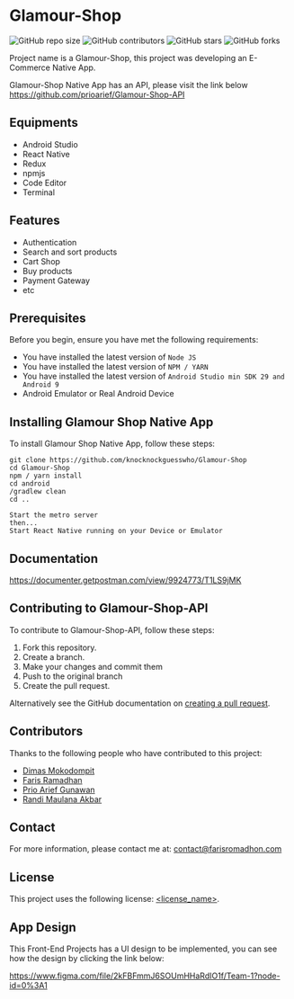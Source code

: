 # Glamour-Shop

<!--- These are examples. See https://shields.io for others or to customize this set of shields. You might want to include dependencies, project status and licence info here --->
![GitHub repo size](https://img.shields.io/github/repo-size/knocknockguesswho/Glamour-Shop)
![GitHub contributors](https://img.shields.io/github/contributors/knocknockguesswho/Glamour-Shop)
![GitHub stars](https://img.shields.io/github/stars/knocknockguesswho/Glamour-Shop?style=social)
![GitHub forks](https://img.shields.io/github/forks/knocknockguesswho/Glamour-Shop?style=social)

Project name is a Glamour-Shop, this project was developing an E-Commerce Native App.

Glamour-Shop Native App has an API, please visit the link below
https://github.com/prioarief/Glamour-Shop-API

## Equipments
* Android Studio
* React Native
* Redux
* npmjs
* Code Editor
* Terminal

## Features
* Authentication
* Search and sort products
* Cart Shop
* Buy products
* Payment Gateway
* etc

## Prerequisites

Before you begin, ensure you have met the following requirements:
<!--- These are just example requirements. Add, duplicate or remove as required --->
* You have installed the latest version of `Node JS`
* You have installed the latest version of `NPM / YARN`
* You have installed the latest version of `Android Studio min SDK 29 and Android 9`
* Android Emulator or Real Android Device

## Installing Glamour Shop Native App

To install Glamour Shop Native App, follow these steps:
```
git clone https://github.com/knocknockguesswho/Glamour-Shop
cd Glamour-Shop
npm / yarn install
cd android
/gradlew clean
cd ..

Start the metro server
then...
Start React Native running on your Device or Emulator 
```

## Documentation
https://documenter.getpostman.com/view/9924773/T1LS9jMK




## Contributing to Glamour-Shop-API
<!--- If your README is long or you have some specific process or steps you want contributors to follow, consider creating a separate CONTRIBUTING.md file--->
To contribute to Glamour-Shop-API, follow these steps:

1. Fork this repository.
2. Create a branch.
3. Make your changes and commit them
4. Push to the original branch
5. Create the pull request.

Alternatively see the GitHub documentation on [creating a pull request](https://help.github.com/en/github/collaborating-with-issues-and-pull-requests/creating-a-pull-request).

## Contributors

Thanks to the following people who have contributed to this project:

* [Dimas Mokodompit](https://github.com/dimasdompit)
* [Faris Ramadhan](https://github.com/knocknockguesswho)
* [Prio Arief Gunawan](https://github.com/prioarief)
* [Randi Maulana Akbar](https://github.com/RepoRandi)

## Contact

For more information, please contact me at: <contact@farisromadhon.com>

## License
<!--- If you're not sure which open license to use see https://choosealicense.com/--->

This project uses the following license: [<license_name>](<link>).

## App Design

This Front-End Projects has a UI design to be implemented, you can see how the design by clicking the link below:

https://www.figma.com/file/2kFBFmmJ6SOUmHHaRdIO1f/Team-1?node-id=0%3A1